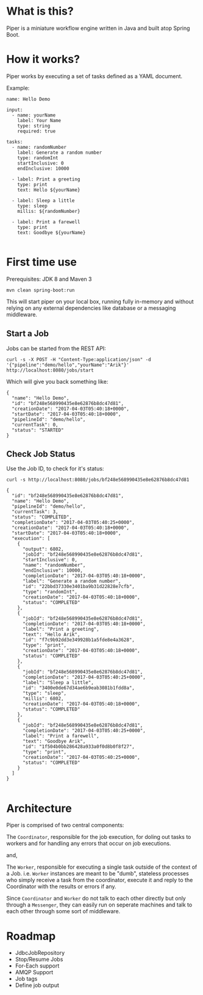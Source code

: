 # What is this?


Piper is a miniature workflow engine written in Java and built atop Spring Boot.

# How it works? 

Piper works by executing a set of tasks defined as a YAML document. 

Example:

```
name: Hello Demo

input:
  - name: yourName
    label: Your Name
    type: string
    required: true
    
tasks:
  - name: randomNumber
    label: Generate a random number
    type: randomInt
    startInclusive: 0
    endInclusive: 10000
      
  - label: Print a greeting
    type: print
    text: Hello ${yourName}
   
  - label: Sleep a little
    type: sleep
    millis: ${randomNumber}
    
  - label: Print a farewell
    type: print
    text: Goodbye ${yourName}
    
```

# First time use

Prerequisites: JDK 8 and Maven 3

`mvn clean spring-boot:run` 

This will start piper on your local box, running fully in-memory and without relying on any external dependencies like database or a messaging middleware. 

## Start a Job 

Jobs can be started from the REST API: 

```
curl -s -X POST -H "Content-Type:application/json" -d '{"pipeline":"demo/hello","yourName":"Arik"}' http://localhost:8080/jobs/start
```

Which will give you back something like: 

```
{
  "name": "Hello Demo",
  "id": "bf248e568990435e8e62876b8dc47d81",
  "creationDate": "2017-04-03T05:40:18+0000",
  "startDate": "2017-04-03T05:40:18+0000",
  "pipelineId": "demo/hello",
  "currentTask": 0,
  "status": "STARTED"
}
```

## Check Job Status

Use the Job ID, to check for it's status:

```
curl -s http://localhost:8080/jobs/bf248e568990435e8e62876b8dc47d81 
```

```
{
  "id": "bf248e568990435e8e62876b8dc47d81",
  "name": "Hello Demo",
  "pipelineId": "demo/hello",
  "currentTask": 3,
  "status": "COMPLETED",
  "completionDate": "2017-04-03T05:40:25+0000",
  "creationDate": "2017-04-03T05:40:18+0000",
  "startDate": "2017-04-03T05:40:18+0000",
  "execution": [
    {
      "output": 6802,
      "jobId": "bf248e568990435e8e62876b8dc47d81",
      "startInclusive": 0,
      "name": "randomNumber",
      "endInclusive": 10000,
      "completionDate": "2017-04-03T05:40:18+0000",
      "label": "Generate a random number",
      "id": "22bbd37330e3401ba9b31d22828e7cfb",
      "type": "randomInt",
      "creationDate": "2017-04-03T05:40:18+0000",
      "status": "COMPLETED"
    },
    {
      "jobId": "bf248e568990435e8e62876b8dc47d81",
      "completionDate": "2017-04-03T05:40:18+0000",
      "label": "Print a greeting",
      "text": "Hello Arik",
      "id": "f7c9b92dd3e349928b1a5fde8e4a3628",
      "type": "print",
      "creationDate": "2017-04-03T05:40:18+0000",
      "status": "COMPLETED"
    },
    {
      "jobId": "bf248e568990435e8e62876b8dc47d81",
      "completionDate": "2017-04-03T05:40:25+0000",
      "label": "Sleep a little",
      "id": "3400e0de67d34ae6b9eab3081b1fdd8a",
      "type": "sleep",
      "millis": 6802,
      "creationDate": "2017-04-03T05:40:18+0000",
      "status": "COMPLETED"
    },
    {
      "jobId": "bf248e568990435e8e62876b8dc47d81",
      "completionDate": "2017-04-03T05:40:25+0000",
      "label": "Print a farewell",
      "text": "Goodbye Arik",
      "id": "1f504b0bb286428a933a0f0d8b0f8f27",
      "type": "print",
      "creationDate": "2017-04-03T05:40:25+0000",
      "status": "COMPLETED"
    }
  ]
}


```

# Architecture

Piper is comprised of two central components: 

The `Coordinator`, responsible for the job execution, for doling out tasks to workers and for handling any errors that occur on job executions. 

and, 

The `Worker`, responsible for executing a single task outside of the context of a Job. i.e. `Worker` instances are meant to be "dumb", stateless processes who simply receive a task from the coordinator, execute it and reply to the Coordinator with the results or errors if any.

Since `Coordinator` and `Worker` do not talk to each other directly but only through a `Messenger`, they can easily run on seperate machines and talk to each other through some sort of middleware.  

# Roadmap

- JdbcJobRepository
- Stop/Resume Jobs
- For-Each support
- AMQP Support
- Job tags
- Define job output
